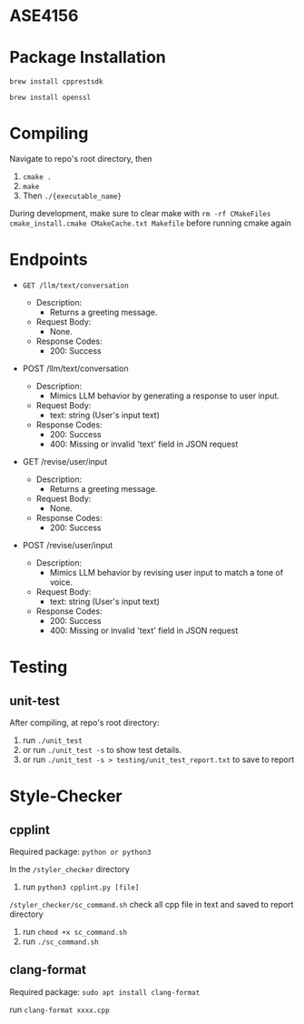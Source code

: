# ASE4156

# Package Installation  
`brew install cpprestsdk`

`brew install openssl`

# Compiling  

Navigate to repo's root directory, then  
1. `cmake .`
2. `make`
3. Then `./{executable_name}`

During development, make sure to clear make with 
```rm -rf CMakeFiles cmake_install.cmake CMakeCache.txt Makefile```
before running cmake again

# Endpoints

- `GET /llm/text/conversation`
  - Description:
    - Returns a greeting message.
  - Request Body:
    - None.
  - Response Codes:
    - 200: Success
  
- POST /llm/text/conversation
  - Description:
    - Mimics LLM behavior by generating a response to user input.
  - Request Body:
    - text: string (User's input text)
  - Response Codes:
    - 200: Success
    - 400: Missing or invalid 'text' field in JSON request
   
- GET /revise/user/input
  - Description:
    - Returns a greeting message.
  - Request Body:
    - None.
  - Response Codes:
    - 200: Success
- POST /revise/user/input
  - Description:
    - Mimics LLM behavior by revising user input to match a tone of voice.
  - Request Body:
    - text: string (User's input text)
  - Response Codes:
    - 200: Success
    - 400: Missing or invalid 'text' field in JSON request

# Testing

## unit-test

After compiling, at repo's root directory:
1. run ```./unit_test```
2. or run ```./unit_test -s``` to show test details.
3. or run ```./unit_test -s > testing/unit_test_report.txt``` to save to report

# Style-Checker

## cpplint

Required package:
```python or python3```

In the ```/styler_checker``` directory
1. run ```python3 cpplint.py [file]```

```/styler_checker/sc_command.sh``` check all cpp file in text and saved to report directory
1. run ```chmod +x sc_command.sh``` 
1. run ```./sc_command.sh```

## clang-format

Required package:
```sudo apt install clang-format```

run ```clang-format xxxx.cpp```
















